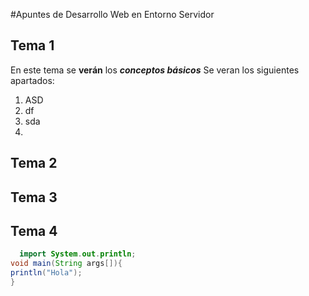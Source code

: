#Apuntes de Desarrollo Web en Entorno Servidor
## Tema 1
En este tema se **verán** los ***conceptos básicos***
Se veran los siguientes apartados:
1. ASD
2. df
 1. sda
 2. 

## Tema 2
## Tema 3
## Tema 4

```java
  import System.out.println;
void main(String args[]){
println("Hola");
}
